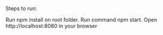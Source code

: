 Steps to run:

Run npm install on root folder.
Run command npm start.
Open http://localhost:8080 in your browser